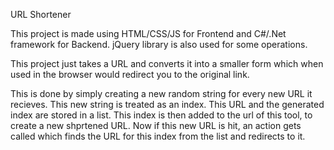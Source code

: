 URL Shortener

This project is made using HTML/CSS/JS for Frontend and C#/.Net framework for Backend.
jQuery library is also used for some operations.

This project just takes a URL and converts it into a smaller form which when used in the browser would redirect you to the original link.

This is done by simply creating a new random string for every new URL it recieves. This new string is treated as an index. This URL and the generated index are stored in a list. 
This index is then added to the url of this tool, to create a new shprtened URL. Now if this new URL is hit, an action gets called which finds the URL for this index from the list and redirects to it.
